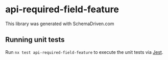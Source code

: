 
# api-required-field-feature

This library was generated with SchemaDriven.com

## Running unit tests

Run `nx test api-required-field-feature` to execute the unit tests via [Jest](https://jestjs.io).

